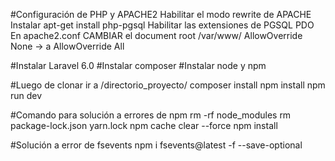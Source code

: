 #Configuración de PHP y APACHE2
Habilitar el modo rewrite de APACHE
Instalar apt-get install php-pgsql
Habilitar las extensiones de PGSQL PDO
En apache2.conf CAMBIAR el document root /var/www/ AllowOverride None -> a AllowOverride All

#Instalar Laravel 6.0
#Instalar composer
#Instalar node y npm

#Luego de clonar ir a /directorio_proyecto/ 
composer install 
npm install 
npm run dev

#Comando para solución a errores de npm
rm -rf node_modules
rm package-lock.json yarn.lock
npm cache clear --force
npm install

#Solución a error de fsevents
npm i fsevents@latest -f --save-optional